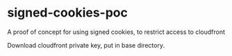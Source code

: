 # signed-cookies-poc
A proof of concept for using signed cookies, to restrict access to cloudfront

Download cloudfront private key, put in base directory.
